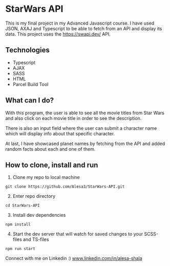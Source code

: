 
# StarWars API

This is my final project in my Advanced Javascript course. I have used JSON, AXAJ and Typescript to be able to fetch from an API and display its data. This project uses the https://swapi.dev/ API.

## Technologies
- Typescript
- AJAX
- SASS
- HTML
- Parcel Build Tool

## What can I do? 
With this program, the user is able to see all the movie titles from Star Wars and also click on each movie title in order to see the description. 

There is also an input field where the user can submit a character name which will display info about that specific character. 

At last, I have showcased planet names by fetching from the API and added random facts about each and one of them.


## How to clone, install and run
1) Clone my repo to local machine

```
git clone https://github.com/Alesa3/StarWars-API.git
```

2) Enter repo directory

```
cd StarWars-API
```

3) Install dev dependencies

```
npm install
```

4) Start the dev server that will watch for saved changes to your SCSS-files and TS-files

```
npm run start
```


Connect with me on Linkedin :)
www.linkedin.com/in/alesa-shala
